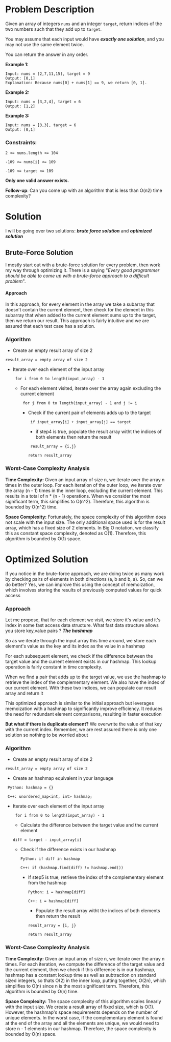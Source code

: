 # Problem Description

Given an array of integers ```nums``` and an integer ```target```, return indices of the two numbers such that they add up to ```target```.

You may assume that each input would have ***exactly one solution***, and you may not use the same element twice.

You can return the answer in any order.

 

**Example 1:**
```
Input: nums = [2,7,11,15], target = 9
Output: [0,1]
Explanation: Because nums[0] + nums[1] == 9, we return [0, 1].
```
**Example 2:**
```
Input: nums = [3,2,4], target = 6
Output: [1,2]
```
**Example 3:**

```
Input: nums = [3,3], target = 6
Output: [0,1]
```
 

### Constraints:

```2 <= nums.length <= 104```

```-109 <= nums[i] <= 109```

```-109 <= target <= 109```

**Only one valid answer exists.**
 

**Follow-up**: Can you come up with an algorithm that is less than O(n2) time complexity?

# Solution

I will be going over two solutions: ***brute force solution*** and ***optimized solution***

##  Brute-Force Solution
I mostly start out with a brute-force solution for every problem, then work my way through optimizing it. There is a saying  "*Every good programmer should be able to come up with a brute-force approach to a difficult problem*". 

#### Approach
In this approach, for every element in the array we take a subarray that doesn't contain the current element, then check for the element in this subarray that when added to the current element sums up to the target, then we return our result. This approach is fairly intuitive and we are assured that each test case has a solution.

### Algorithm
* Create an empty result array of size 2

```result_array = empty array of size 2```

* Iterate over each element of the input array

    ``` for i from 0 to length(input_array) - 1```

    * For each element visited, iterate over the array again excluding the current element

        ``` for j from 0 to length(input_array) - 1 and j != i```

        * Check if the current pair of elements adds up to the target

            ``` if input_array[i] + input_array[j] == target```

            * if step4 is true, populate the result array witht the indices of both elements then return the result

            ``` result_array = {i,j}```

            ```return result_array```

### Worst-Case Complexity Analysis
**Time Complexity:** Given an input array of size n, we iterate over the array n times in the outer loop. For each iteration of the outer loop, we iterate over the array (n - 1) times in the inner loop, excluding the current element. This results in a total of n * (n - 1) operations. When we consider the most significant term, this simplifies to O(n^2). Therefore, this algorithm is bounded by O(n^2) time.

**Space Complexity:** Fortunately, the space complexity of this algorithm does not scale with the input size. The only additional space used is for the result array, which has a fixed size of 2 elements. In Big O notation, we classify this as constant space complexity, denoted as O(1). Therefore, this algorithm is bounded by O(1) space.

# Optimized Solution
If you notice in the brute-force approach, we are doing twice as many work by checking pairs of elements in both directions (a, b and b, a). So, can we do better? Yes,  we can improve this using the concept of memoization, which involves storing the results of previously computed values for quick access

### Approach
Let me propose, that for each element we visit, we store it's value and it's index in some fast access data structure. What fast data structure allows you store key,value pairs ? ***The hashmap***

So as we iterate through the input array this time around, we store each element's value as the key and its index as the value in a hashmap

For each subsequent element, we check if the difference between the target value and the current element exists in our hashmap. This lookup operation is fairly constant in time complexity.

When we find a pair that adds up to the target value, we use the hashmap to retrieve the index of the complementary element. We also have the index of our current element. With these two indices, we can populate our result array and return it

This optimized approach is similar to the initial approach but leverages memoization with a hashmap to significantly improve efficiency. It reduces the need for redundant element comparisons, resulting in faster execution

**But what if there is duplicate element?** We overwrite the value of that key with the current index. Remember, we are rest assured there is only one solution so nothing to be worried about

### Algorithm
* Create an empty result array of size 2 

```result_array = empty array of size 2```
* Create an hashmap equivalent in your language 

``` Python: hashmap = {}```

``` C++: unordered_map<int, int> hashmap;```
* Iterate over each element of the input array

    ``` for i from 0 to length(input_array) - 1```
    * Calculate the difference between the target value and the current element

    ```diff = target - input_array[i]```
    * Check if the difference exists in our hashmap

        ``` Python: if diff in hashmap ```
        
        ``` C++: if (hashmap.find(diff) != hashmap.end()) ```
        * If step5 is true, retrieve the index of the complementary element from the hashmap

            ``` Python: i = hashmap[diff] ```

            ``` C++: i = hashmap[diff] ```

            * Populate the result array witht the indices of both elements then return the result

            ```result_array = {i, j}```

            ```return result_array```

### Worst-Case Complexity Analysis
**Time Complexity:** Given an input array of size n, we iterate over the array n times. For each iteration, we compute the difference of the target value and the current element, then we check if this difference is in our hashmap, hashmap has a constant lookup time as well as subtraction on standard sized integers, so thats O(2) in the inner loop, putting together, O(2n), which simplifies to O(n) since n is the most significant term. Therefore, this algorithm is bounded by O(n) time.


**Space Complexity:** The space complexity of this algorithm scales linearly with the input size. We create a result array of fixed size, which is O(1). However, the hashmap's space requirements depends on the number of unique elements. In the worst case, if the complementary element is found at the end of the array and all the elements are unique, we would need to store n - 1 elements in our hashmap. Therefore, the space complexity is bounded by O(n) space.






